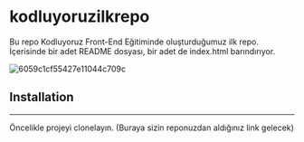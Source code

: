 # kodluyoruzilkrepo
Bu repo Kodluyoruz Front-End Eğitiminde oluşturduğumuz ilk repo. İçerisinde bir adet README dosyası, bir adet de index.html barındırıyor.

![6059c1cf55427e11044c709c](https://user-images.githubusercontent.com/78178470/155208930-2b99aab5-b816-4e1a-bdad-2c3efcc26c6b.jpg)
## Installation
----
Öncelikle projeyi clonelayın. (Buraya sizin reponuzdan aldığınız link gelecek)
